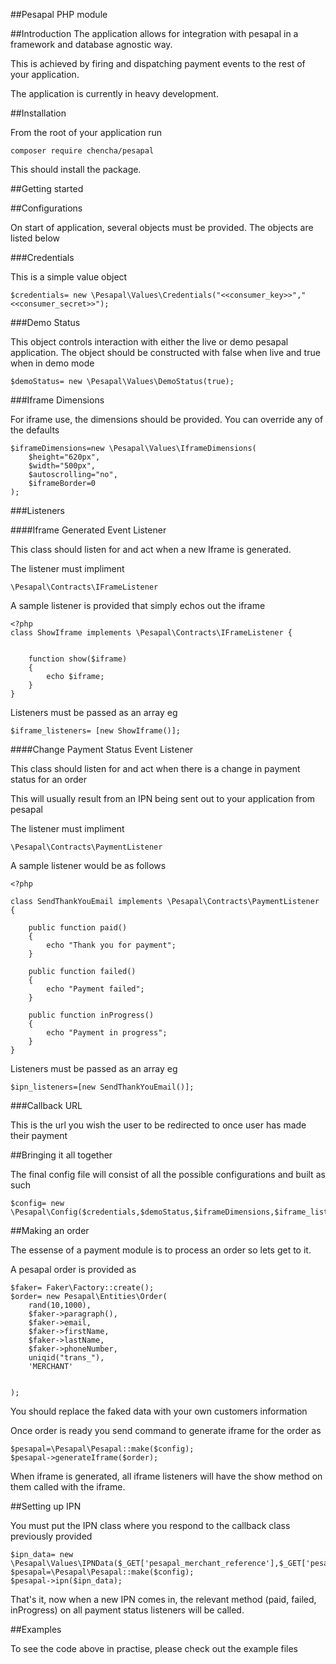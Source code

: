 ##Pesapal PHP module

##Introduction
The application allows for integration with pesapal in a framework and database agnostic
way.

This is achieved by firing and dispatching payment events to the rest of your application.

The application is currently in heavy development.

##Installation

From the root of your application run

    composer require chencha/pesapal
    
This should install the package.

##Getting started

##Configurations

On start of application, several objects must be provided. The objects are listed below

###Credentials

This is a simple value object

    $credentials= new \Pesapal\Values\Credentials("<<consumer_key>>","<<consumer_secret>>");

###Demo Status

This object controls interaction with either the live or demo pesapal application. The object should be constructed with false when live and true when in demo mode

    $demoStatus= new \Pesapal\Values\DemoStatus(true);
    
###Iframe Dimensions

For iframe use, the dimensions should be provided. You can override any of the defaults

    $iframeDimensions=new \Pesapal\Values\IframeDimensions(
        $height="620px",
        $width="500px",
        $autoscrolling="no",
        $iframeBorder=0
    );
    
###Listeners

####Iframe Generated Event Listener

This class should listen for and act when a new Iframe is generated.

The listener must impliment

    \Pesapal\Contracts\IFrameListener

A sample listener is provided that simply echos out the iframe 

    <?php
    class ShowIframe implements \Pesapal\Contracts\IFrameListener {
    
    
        function show($iframe)
        {
            echo $iframe;
        }
    }

Listeners must be passed as an array eg

    $iframe_listeners= [new ShowIframe()];
    
####Change Payment Status Event Listener

This class should listen for and act when there is a change in payment status for an order

This will usually result from an IPN being sent out to your application from pesapal

The listener must impliment 

    \Pesapal\Contracts\PaymentListener

A sample listener would be as follows

    <?php
    
    class SendThankYouEmail implements \Pesapal\Contracts\PaymentListener {
    
        public function paid()
        {
            echo "Thank you for payment";
        }
    
        public function failed()
        {
            echo "Payment failed";
        }
    
        public function inProgress()
        {
            echo "Payment in progress";
        }
    }

Listeners must be passed as an array eg

    $ipn_listeners=[new SendThankYouEmail()];
    
###Callback URL

This is the url you wish the user to be redirected to once user has made their payment


##Bringing it all together

The final config file will consist of all the possible configurations and built as such

    $config= new \Pesapal\Config($credentials,$demoStatus,$iframeDimensions,$iframe_listeners,$ipn_listeners,$callback_url);
    
##Making an order

The essense of a payment module is to process an order so lets get to it. 

A pesapal order is provided as 

    $faker= Faker\Factory::create();
    $order= new Pesapal\Entities\Order(
        rand(10,1000),
        $faker->paragraph(),
        $faker->email,
        $faker->firstName,
        $faker->lastName,
        $faker->phoneNumber,
        uniqid("trans_"),
        'MERCHANT'
    
    
    );

You should replace the faked data with your own customers information

Once order is ready you send command to generate iframe for the order as

    $pesapal=\Pesapal\Pesapal::make($config);
    $pesapal->generateIframe($order);
    
When iframe is generated, all iframe listeners will have the show method on them called with the iframe.

##Setting up IPN

You must put the IPN class where you respond to the callback class previously provided

    $ipn_data= new \Pesapal\Values\IPNData($_GET['pesapal_merchant_reference'],$_GET['pesapal_notification_type'],$_GET['pesapal_transaction_tracking_id']);
    $pesapal=\Pesapal\Pesapal::make($config);
    $pesapal->ipn($ipn_data);

That's it, now when a new IPN comes in, the relevant method (paid, failed, inProgress) on all payment status listeners will be called.

##Examples

To see the code above in practise, please check out the example files